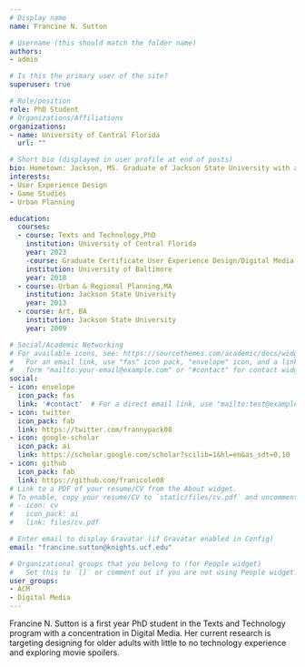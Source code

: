 ```yaml
---
# Display name
name: Francine N. Sutton

# Username (this should match the folder name)
authors:
- admin

# Is this the primary user of the site?
superuser: true

# Role/position
role: PhD Student
# Organizations/Affiliations
organizations:
- name: University of Central Florida
  url: ""

# Short bio (displayed in user profile at end of posts)
bio: Hometown: Jackson, MS. Graduate of Jackson State University with a B.A. in Art and M.A. in Urban & Regional Planning.
interests:
- User Experience Design
- Game Studies
- Urban Planning

education:
  courses:
  - course: Texts and Technology,PhD
    institution: University of Central Florida
    year: 2023
    -course: Graduate Certificate User Experience Design/Digital Media Production
    institution: University of Baltimore
    year: 2018
  - course: Urban & Regional Planning,MA
    institution: Jackson State University
    year: 2013
  - course: Art, BA
    institution: Jackson State University
    year: 2009

# Social/Academic Networking
# For available icons, see: https://sourcethemes.com/academic/docs/widgets/#icons
#   For an email link, use "fas" icon pack, "envelope" icon, and a link in the
#   form "mailto:your-email@example.com" or "#contact" for contact widget.
social:
- icon: envelope
  icon_pack: fas
  link: '#contact'  # For a direct email link, use "mailto:test@example.org".
- icon: twitter
  icon_pack: fab
  link: https://twitter.com/frannypack08
- icon: google-scholar
  icon_pack: ai
  link: https://scholar.google.com/scholar?scilib=1&hl=en&as_sdt=0,10
- icon: github
  icon_pack: fab
  link: https://github.com/franicole08
# Link to a PDF of your resume/CV from the About widget.
# To enable, copy your resume/CV to `static/files/cv.pdf` and uncomment the lines below.  
# - icon: cv
#   icon_pack: ai
#   link: files/cv.pdf

# Enter email to display Gravatar (if Gravatar enabled in Config)
email: "francine.sutton@knights.ucf.edu"

# Organizational groups that you belong to (for People widget)
#   Set this to `[]` or comment out if you are not using People widget.  
user_groups:
- ACM
- Digital Media
---
```


Francine N. Sutton is a first year PhD student in the Texts and Technology program with a concentration in Digital Media.
Her current research is targeting designing for older adults with little to no technology experience and exploring movie spoilers.
